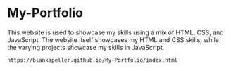 # My-Portfolio

This website is used to showcase my skills using a mix of HTML, CSS, and JavaScript. The website itself showcases my HTML and CSS skills, while the varying projects showcase my skills in JavaScript.
```
https://blankapeller.github.io/My-Portfolio/index.html
